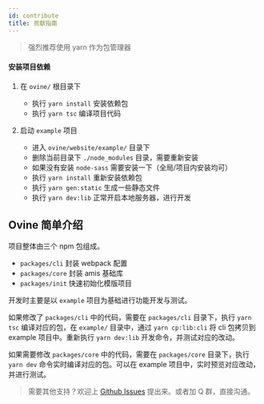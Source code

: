 ```yaml
---
id: contribute
title: 贡献指南
---
```


> 强烈推荐使用 yarn 作为包管理器

#### 安装项目依赖

1. 在 `ovine/` 根目录下

   - 执行 `yarn install` 安装依赖包
   - 执行 `yarn tsc` 编译项目代码

2. 启动 `example` 项目

   - 进入 `ovine/website/example/` 目录下
   - 删除当前目录下 `./node_modules` 目录，需要重新安装
   - 如果没有安装 `node-sass` 需要安装一下（全局/项目内安装均可）
   - 执行 `yarn install` 重新安装依赖包
   - 执行 `yarn gen:static` 生成一些静态文件
   - 执行 `yarn dev:lib` 正常开启本地服务器，进行开发

## Ovine 简单介绍

项目整体由三个 npm 包组成。

- `packages/cli` 封装 webpack 配置
- `packages/core` 封装 amis 基础库
- `packages/init` 快速初始化模版项目

开发时主要是以 `example` 项目为基础进行功能开发与测试。

如果修改了 `packages/cli` 中的代码，需要在 `packages/cli` 目录下，执行 `yarn tsc` 编译对应的包，在 `example/` 目录中，通过 `yarn cp:lib:cli` 将 cli 包拷贝到 example 项目中。重新执行 `yarn dev:lib` 开发命令，并测试对应的改动。

如果需要修改 `packages/core` 中的代码，需要在 `packages/core` 目录下，执行 `yarn dev` 命令实时编译对应的包。可以在 example 项目中，实时预览对应改动，并进行测试。

> 需要其他支持？欢迎上 [Github Issues](https://github.com/CareyToboo/ovine/issues) 提出来。或者加 Q 群，直接沟通。
